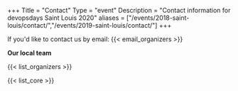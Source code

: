 +++
Title = "Contact"
Type = "event"
Description = "Contact information for devopsdays Saint Louis 2020"
aliases = ["/events/2018-saint-louis/contact/","/events/2019-saint-louis/contact/"]
+++

If you'd like to contact us by email: {{< email_organizers >}}

**Our local team**

{{< list_organizers >}}


{{< list_core >}}
